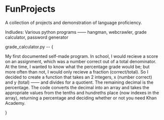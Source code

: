 # FunProjects

A collection of projects and demonstration of language proficiency.

Indludes: Various python programs —— hangman, webcrawler, grade calculator, password generator

grade_calculator.py -- {

  My first documented self-made program. In school, I would recieve a score on an assignment, which was a number correct out of a total denominator. At the time, I wanted to know what the percentage grade would be; but more often than not, I would only recieve a fraction (correct/total). So I decided to create a function that takes an 2 integers, x (number correct) and y (total) —— and divides for a quotient. The remaining decimal is the percentage. The code converts the decimal into an array and takes the appropriate values from the tenths and hundreths place (now indexes in the array), returning a percentage and deciding whether or not you need Khan Academy.

}


